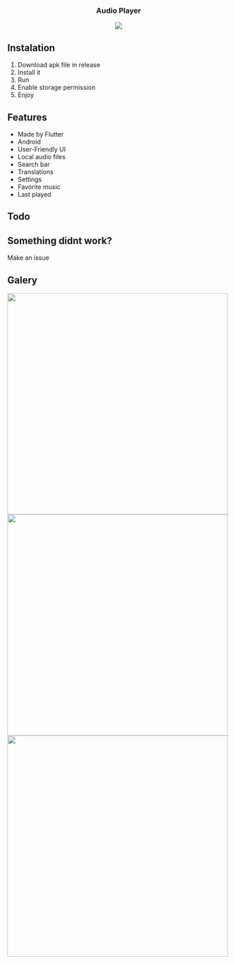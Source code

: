 <p align="center">
  <p align="center">
    <h3 align="center">Audio Player</h3>
  </p>
</p>

<div align="center">
    <img src="https://img.shields.io/badge/Flutter-%2302569B.svg?style=for-the-badge&logo=Flutter&logoColor=white" />
</div>

## Instalation
1. Download apk file in release
2. Install it
3. Run
4. Enable storage permission
5. Enjoy

## Features
- Made by Flutter
- Android
- User-Friendly UI
- Local audio files
- Search bar
- Translations
- Settings
- Favorite music
- Last played

## Todo

## Something didnt work?
Make an issue

## Galery
<div>
   <img height="500" src="https://cdn.discordapp.com/attachments/1051621185814798346/1071191585582231552/Screenshot_2023-02-03-23-11-37-868_me.jaja.audioplayer.jpg" />
  <img height="500" src="https://cdn.discordapp.com/attachments/1051621185814798346/1071191585372508274/Screenshot_2023-02-03-23-11-42-747_me.jaja.audioplayer.jpg" />
  <img height="500" src="https://cdn.discordapp.com/attachments/1051621185814798346/1071191585183780945/Screenshot_2023-02-03-23-12-02-421_me.jaja.audioplayer.jpg" />
</div>
